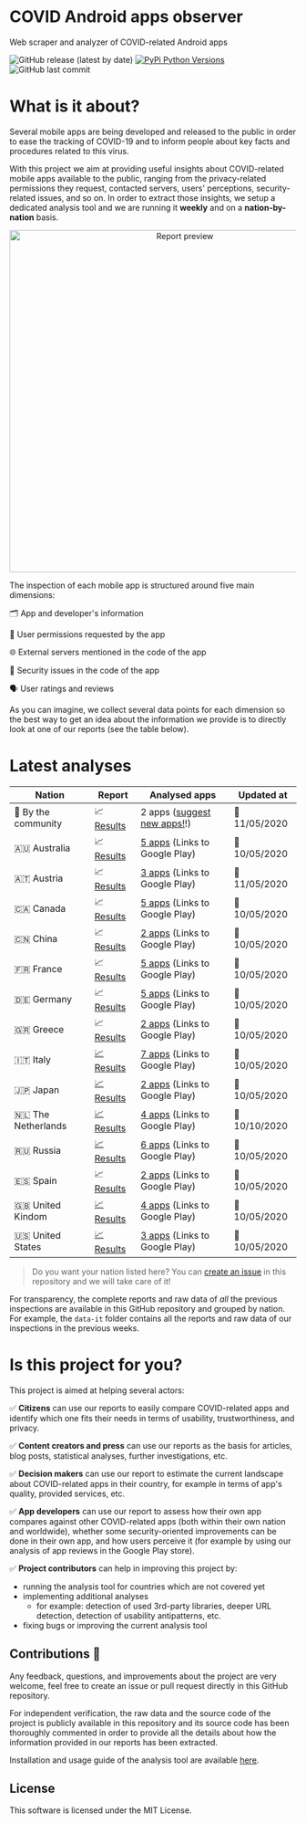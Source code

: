# COVID Android apps observer
Web scraper and analyzer of COVID-related Android apps

![GitHub release (latest by date)](https://img.shields.io/github/v/release/iivanoo/covid-apps-observer)
[![PyPi Python Versions](https://img.shields.io/pypi/pyversions/yt2mp3.svg)](https://pypi.python.org/pypi/yt2mp3/)
![GitHub last commit](https://img.shields.io/github/last-commit/iivanoo/covid-apps-observer)

# What is it about?
Several mobile apps are being developed and released to the public in order to ease the tracking of COVID-19 and to inform people about key facts and procedures related to this virus.   

With this project we aim at providing useful insights about COVID-related mobile apps available to the public, ranging from the privacy-related permissions they request, contacted servers, users' perceptions, security-related issues, and so on. In order to extract those insights, we setup a dedicated analysis tool and we are running it **weekly** and on a **nation-by-nation** basis. 

<p align="center">
<img src="https://media.giphy.com/media/lOxJZCPqVvVTVH5q2d/giphy.gif" alt="Report preview" width="600"/>
</p>

The inspection of each mobile app is structured around five main dimensions:

:card_index_dividers: App and developer's information

:key: User permissions requested by the app

:globe_with_meridians: External servers mentioned in the code of the app

:closed_lock_with_key: Security issues in the code of the app

:speaking_head: User ratings and reviews

As you can imagine, we collect several data points for each dimension so the best way to get an idea about the information we provide is to directly look at one of our reports (see the table below).  

# Latest analyses

| **Nation** | **Report** | **Analysed apps** | **Updated at** | 
|-------------------------|-------------------------|-------------------------|-------------------------|
:rainbow: By the community | :chart_with_upwards_trend: [Results](data/data_community/reports/report_2020_5_11.md) | 2 apps ([suggest new apps!](https://github.com/iivanoo/covid-apps-observer/issues/new)!) | :calendar: 11/05/2020
:australia: Australia | :chart_with_upwards_trend: [Results](data/data_au/reports/report_2020_5_10.md) | [5 apps](https://play.google.com/store/search?q=covid&c=apps&gl=au) (Links to Google Play) | :calendar: 10/05/2020
:austria: Austria | :chart_with_upwards_trend: [Results](data/data_at/reports/report_2020_5_11.md) | [3 apps](https://play.google.com/store/search?q=covid&c=apps&gl=at) (Links to Google Play) | :calendar: 11/05/2020
:canada: Canada | :chart_with_upwards_trend: [Results](data/data_ca/reports/report_2020_5_10.md) | [5 apps](https://play.google.com/store/search?q=covid&c=apps&gl=ca) (Links to Google Play) | :calendar: 10/05/2020
:cn: China | :chart_with_upwards_trend: [Results](data/data_cn/reports/report_2020_5_10.md) | [2 apps](https://play.google.com/store/search?q=covid&c=apps&gl=cn) (Links to Google Play) | :calendar: 10/05/2020
:fr: France | :chart_with_upwards_trend: [Results](data/data_fr/reports/report_2020_5_10.md) | [5 apps](https://play.google.com/store/search?q=covid&c=apps&gl=fr) (Links to Google Play) | :calendar: 10/05/2020
:de: Germany | :chart_with_upwards_trend: [Results](data/data_de/reports/report_2020_5_10.md) | [5 apps](https://play.google.com/store/search?q=covid&c=apps&gl=de) (Links to Google Play) | :calendar: 10/05/2020
:greece: Greece | :chart_with_upwards_trend: [Results](data/data_gr/reports/report_2020_5_10.md) | [2 apps](https://play.google.com/store/search?q=covid&c=apps&gl=gr) (Links to Google Play) | :calendar: 10/05/2020
:it: Italy | [:chart_with_upwards_trend: Results](data/data_it/reports/report_2020_5_10.md) | [7 apps](https://play.google.com/store/search?q=covid&c=apps&gl=it) (Links to Google Play) | :calendar: 10/05/2020
:jp: Japan | [:chart_with_upwards_trend: Results](data/data_jp/reports/report_2020_5_10.md) | [2 apps](https://play.google.com/store/search?q=covid&c=apps&gl=jp) (Links to Google Play) | :calendar: 10/05/2020
:netherlands: The Netherlands | [:chart_with_upwards_trend: Results](data/data_nl/reports/report_2020_5_10.md) | [4 apps](https://play.google.com/store/search?q=covid&c=apps&gl=nl) (Links to Google Play) | :calendar: 10/10/2020
:ru: Russia | [:chart_with_upwards_trend: Results](data/data_ru/reports/report_2020_5_10.md) | [6 apps](https://play.google.com/store/search?q=covid&c=apps&gl=ru) (Links to Google Play) | :calendar: 10/05/2020
:es: Spain | :chart_with_upwards_trend: [Results](data/data_es/reports/report_2020_5_10.md) | [2 apps](https://play.google.com/store/search?q=covid&c=apps&gl=es) (Links to Google Play) | :calendar: 10/05/2020
:uk: United Kindom | [:chart_with_upwards_trend: Results](data/data_uk/reports/report_2020_5_10.md) | [4 apps](https://play.google.com/store/search?q=covid&c=apps&gl=uk) (Links to Google Play) | :calendar: 10/05/2020
:us: United States | [:chart_with_upwards_trend: Results](data/data_us/reports/report_2020_5_10.md) | [3 apps](https://play.google.com/store/search?q=covid&c=apps&gl=us) (Links to Google Play) | :calendar: 10/05/2020


> Do you want your nation listed here? You can [create an issue](https://github.com/iivanoo/covid-apps-observer/issues/new) in this repository and we will take care of it!

For transparency, the complete reports and raw data of _all_ the previous inspections are available in this GitHub repository and grouped by nation. For example, the ``data-it`` folder contains all the reports and raw data of our inspections in the previous weeks.

# Is this project for you?

This project is aimed at helping several actors:

:white_check_mark: **Citizens** can use our reports to easily compare COVID-related apps and identify which one fits their needs in terms of usability, trustworthiness, and privacy.

:white_check_mark: **Content creators and press** can use our reports as the basis for articles, blog posts, statistical analyses, further investigations, etc.

:white_check_mark: **Decision makers** can use our report to estimate the current landscape about COVID-related apps in their country, for example in terms of app's quality, provided services, etc.

:white_check_mark: **App developers** can use our report to assess how their own app compares against other COVID-related apps (both within their own nation and worldwide), whether some security-oriented improvements can be done in their own app, and how users perceive it (for example by using our analysis of app reviews in the Google Play store).

:white_check_mark: **Project contributors** can help in improving this project by:
  - running the analysis tool for countries which are not covered yet
  - implementing additional analyses
    * for example: detection of used 3rd-party libraries, deeper URL detection, detection of usability antipatterns, etc.
  - fixing bugs or improving the current analysis tool

## Contributions :rainbow:

Any feedback, questions, and improvements about the project are very welcome, feel free to create an issue or pull request directly in this GitHub repository. 

For independent verification, the raw data and the source code of the project is publicly available in this repository and its source code has been thoroughly commented in order to provide all the details about how the information provided in our reports has been extracted. 

Installation and usage guide of the analysis tool are available [here](code/).

## License

This software is licensed under the MIT License.

